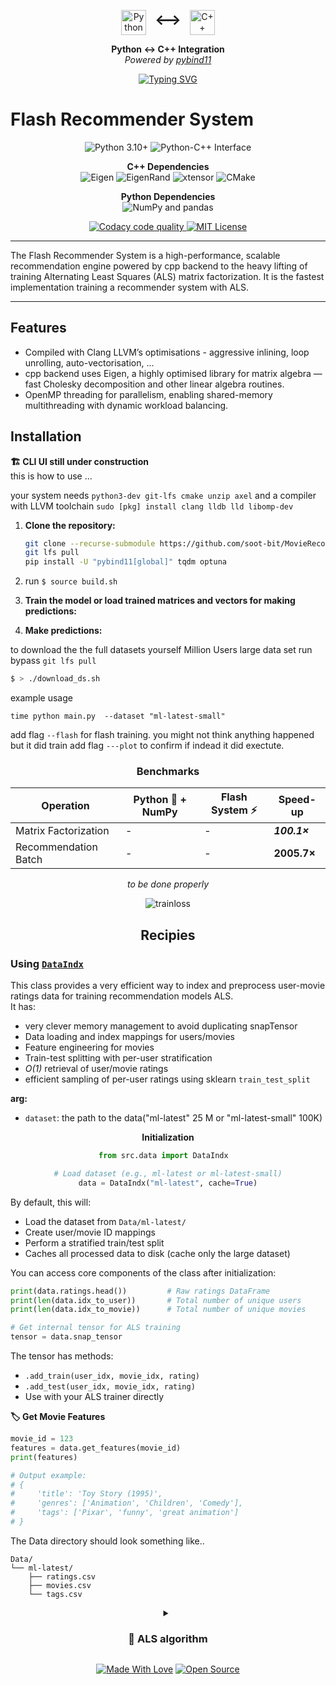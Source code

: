 

<p align="center">
  <img src="https://upload.wikimedia.org/wikipedia/commons/c/c3/Python-logo-notext.svg" width="40" height="40" alt="Python logo" style="vertical-align: middle;"/>
  <span style="font-size: 24px; font-weight: bold; margin: 0 10px;">⟷</span>
  <img src="https://upload.wikimedia.org/wikipedia/commons/1/18/ISO_C%2B%2B_Logo.svg" width="40" height="40" alt="C++ logo" style="vertical-align: middle;"/>
</p>

<p align="center"><strong>Python ↔ C++ Integration</strong><br/>
<em>Powered by <a href="https://pybind11.readthedocs.io/" target="_blank">pybind11</a></em>
</p>



<p align="center">
  <a href="https://git.io/typing-svg"><img src="https://readme-typing-svg.demolab.com?font=Fira+Code&weight=600&size=25&pause=1500&random=true&width=435&lines=super+fast+training+speeds+;easily+train+in+python+;+++%F0%9F%97%B2+%F0%9F%97%B2+++FLASH+RECOMMENDER+%F0%9F%97%B2+%F0%9F%97%B2;%F0%9F%87%A8%E2%9E%95%E2%9E%95+back-end+%F0%9F%8F%8E%EF%B8%8F" alt="Typing SVG" /></a>
</p>



# Flash Recommender System

<p align="center">
  <img src="https://img.shields.io/badge/Python-3.10%2B-blue?logo=python" alt="Python 3.10+"/>
  <img src="https://img.shields.io/badge/Interface-Python⇄C++-yellowgreen" alt="Python-C++ Interface"/>
</p>

<p align="center">
  <strong>C++ Dependencies</strong><br/>
  <img src="https://img.shields.io/badge/Uses-Eigen-blueviolet?logo=c%2B%2B" alt="Eigen"/>
  <img src="https://img.shields.io/badge/Uses-EigenRand-ff69b4?logo=c%2B%2B" alt="EigenRand"/>
  <img src="https://img.shields.io/badge/Uses-xtensor-lightgrey?logo=c%2B%2B" alt="xtensor"/>
  <img src="https://img.shields.io/badge/Builds%20with-CMake-064F8C?logo=cmake" alt="CMake"/>
</p>

<p align="center">
  <strong>Python Dependencies</strong><br/>
  <img src="https://img.shields.io/badge/Uses-NumPy%20%7C%20pandas-informational?logo=python" alt="NumPy and pandas"/>
</p>

<p align="center">
  <a href="https://www.codacy.com/manual/p-ranav/indicators?utm_source=github.com&amp;utm_medium=referral&amp;utm_content=p-ranav/indicators&amp;utm_campaign=Badge_Grade">
    <img src="https://api.codacy.com/project/badge/Grade/93401e73f250407cb32445afec4e3e99" alt="Codacy code quality"/>
  </a>
  <a href="https://github.com/p-ranav/indicators/blob/master/LICENSE">
    <img src="https://img.shields.io/badge/License-MIT-yellow?logo=open-source-initiative" alt="MIT License"/>
  </a>
</p>

----

The Flash Recommender System is a high-performance, scalable recommendation engine powered by cpp backend to the heavy lifting of training Alternating Least Squares (ALS) matrix factorization. It is the fastest implementation training a recommender system with ALS.

---

## Features
- Compiled with Clang LLVM’s optimisations - aggressive inlining, loop unrolling, auto-vectorisation, ... 
- cpp backend uses Eigen, a highly optimised library for matrix algebra — fast Cholesky decomposition and other linear algebra routines.
- OpenMP threading for parallelism, enabling shared-memory multithreading with dynamic workload balancing.


## Installation
**🏗️ CLI UI still under construction**  
this is how to use ... 

your system needs `python3-dev git-lfs cmake unzip axel` and a compiler with LLVM toolchain `sudo [pkg] install clang lldb lld libomp-dev` 
1. **Clone the repository:** 
    ```bash
    git clone --recurse-submodule https://github.com/soot-bit/MovieRecommender.git
    git lfs pull
    pip install -U "pybind11[global]" tqdm optuna
    ```

2. run `$ source build.sh`
2. **Train the model or load trained matrices and vectors for making predictions:**
3. **Make predictions:**



to download the the full datasets yourself Million Users large data set run bypass `git lfs pull`
```bash
$ > ./download_ds.sh
```
example usage
```
time python main.py  --dataset "ml-latest-small"
```
add flag `--flash` for flash training. you might not think anything happened but it did train
add flag `---plot` to confirm if indead it did exectute.


<div align="center">



<!-- 
`pip install flash-rec --upgrade`


```python

import flash_rec as fr

# Blazing-fast recommendations in 3 lines!
model = fr.HyperEngine()
model.train(lightning_mode=True) ## uses cpp backend
recommendations = model.predict(user_id=42, top_k=10)

``` -->


###  Benchmarks

| Operation               | Python 🐢 + NumPy | Flash System ⚡ | Speed-up      |
|------------------------|------------------|-----------------|---------------|
| Matrix Factorization   | -                | -               | ***100.1×***  |
| Recommendation Batch   | -                | -               | **2005.7×**   |

*to be done properly*


![trainloss](results/100ktrain.png)


## **Recipies**


<div style="text-align: left;">

### Using [`DataIndx`](./src/data.py)

This class provides a very efficient way to index and preprocess user-movie ratings data for training recommendation models ALS.  
It has:
- very clever memory management to avoid duplicating snapTensor  
- Data loading and index mappings for users/movies  
- Feature engineering for movies  
- Train-test splitting with per-user stratification  
- *O(1)* retrieval of user/movie ratings  
- efficient sampling of per-user ratings using sklearn `train_test_split`

**arg:**
- `dataset`: the path to the data("ml-latest" 25 M or "ml-latest-small" 100K)

</div>


**Initialization**

```python
from src.data import DataIndx  

# Load dataset (e.g., ml-latest or ml-latest-small)
data = DataIndx("ml-latest", cache=True)
```
<div style="text-align: left;">
By default, this will:

- Load the dataset from `Data/ml-latest/`
- Create user/movie ID mappings
- Perform a stratified train/test split
- Caches all processed data to disk (cache only the large dataset) 


You can access core components of the class after initialization:

```python
print(data.ratings.head())         # Raw ratings DataFrame
print(len(data.idx_to_user))       # Total number of unique users
print(len(data.idx_to_movie))      # Total number of unique movies

# Get internal tensor for ALS training
tensor = data.snap_tensor
```

The tensor has methods:
- `.add_train(user_idx, movie_idx, rating)`
- `.add_test(user_idx, movie_idx, rating)`
- Use with your ALS trainer directly


 **🏷️ Get Movie Features**

```python
movie_id = 123
features = data.get_features(movie_id)
print(features)

# Output example:
# {
#     'title': 'Toy Story (1995)',
#     'genres': ['Animation', 'Children', 'Comedy'],
#     'tags': ['Pixar', 'funny', 'great animation']
# }
```



The Data directory should look something like..
```
Data/
└── ml-latest/
    ├── ratings.csv
    ├── movies.csv
    └── tags.csv
```
</div>

<details>
<summary><h3>🧠 ALS algorithm</h3></summary>
  

- Update $U \rightarrow V \rightarrow b_i \rightarrow b_j$ iteratively.
 
 **User Vector**
$ u_i = \left( \lambda \sum_{j \in \Omega(i)} v_j v_j^T + \tau I \right)^{-1} \left( \lambda \sum_{j \in \Omega(i)} (r_{ij} - b_i - b_j) v_j \right) $

   **Movie Vector**
   $ v_j = \left( \lambda \sum_{i \in {\Omega}^{-1}(j)} u_i u_i^T + \tau I \right)^{-1} \left( \lambda \sum_{i \in {\Omega}^{-1}(j)} (r_{ij} - b_i - b_j) u_i \right) $


   **User Bias**
   $ b_i = \frac{\lambda \sum_{j \in \Omega(i)} \left(r_{ij} - u_i^T v_j - b_j\right)}{\lambda |\Omega(i)| + \gamma} $

  **Movie Bias**
   $ b_j = \frac{\lambda \sum_{i \in {\Omega}^{-1}(j)} \left(r_{ij} - u_i^T v_j - b_i\right)}{\lambda |{\Omega}^{-1}(j)| + \gamma} $


##### **Key Notes:**

- **Interdependence**: Biases $b_i$ and $b_j$ depend on each other, so update them sequentially using the most recent values and split updates
- **Regularization**: $\gamma$ controls the strength of bias regularization. $\tau$ controls strength of latent vec regularisation

</details>




<div align="center">

  [![Made With Love](https://img.shields.io/badge/%F0%9F%92%96-Made_With_Love-ff69b4)](https://github.com/yourusername)
  [![Open Source](https://badges.frapsoft.com/os/v2/open-source.svg?v=103)](https://opensource.org/)

</div>



